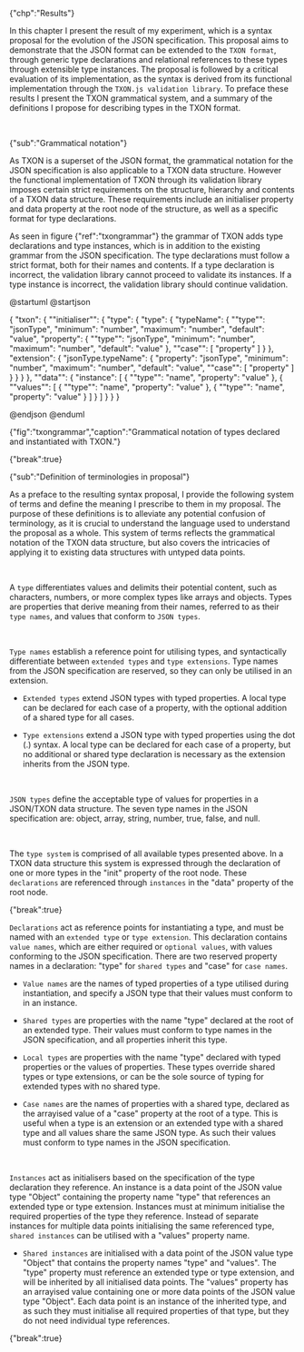 {"chp":"Results"}

In this chapter I present the result of my experiment, which is a syntax proposal for the evolution of the JSON specification. This proposal aims to demonstrate that the JSON format can be extended to the `TXON format`, through generic type declarations and relational references to these types through extensible type instances. The proposal is followed by a critical evaluation of its implementation, as the syntax is derived from its functional implementation through the `TXON.js validation library`. To preface these results I present the TXON grammatical system, and a summary of the definitions I propose for describing types in the TXON format.

<br>

{"sub":"Grammatical notation"}

As TXON is a superset of the JSON format, the grammatical notation for the JSON specification is also applicable to a TXON data structure. However the functional implementation of TXON through its validation library imposes certain strict requirements on the structure, hierarchy and contents of a TXON data structure. These requirements include an initialiser property and data property at the root node of the structure, as well as a specific format for type declarations.

As seen in figure {"ref":"txongrammar"} the grammar of TXON adds type declarations and type instances, which is in addition to the existing grammar from the JSON specification. The type declarations must follow a strict format, both for their names and contents. If a type declaration is incorrect, the validation library cannot proceed to validate its instances. If a type instance is incorrect, the validation library should continue validation.

@startuml
@startjson

<style>
jsonDiagram {
    BackGroundColor transparent
    node {
        BackGroundColor white
        highlight {
            BackGroundColor #ffdc7d
        }
    }
}
</style>

{
    "txon": {
        "\"initialiser\"": {
            "type": {
                "type": {
                    "typeName": {
                        "\"type\"": "jsonType",
                        "minimum": "number",
                        "maximum": "number",
                        "default": "value",
                        "property": {
                            "\"type\"": "jsonType",
                            "minimum": "number",
                            "maximum": "number",
                            "default": "value"
                        },
                        "\"case\"": [
                            "property"
                        ]
                    }
                },
                "extension": {
                    "jsonType.typeName": {
                        "property": "jsonType",
                        "minimum": "number",
                        "maximum": "number",
                        "default": "value",
                        "\"case\"": [
                            "property"
                        ]
                    }
                }
            }
        },
        "\"data\"": {
            "instance": [
                {
                    "\"type\"": "name",
                    "property": "value"
                },
                {
                    "\"values\"": [
                        {
                            "\"type\"": "name",
                            "property": "value"
                        },
                        {
                            "\"type\"": "name",
                            "property": "value"
                        }
                    ]
                }
            ]
        }
    }
}

@endjson
@enduml

{"fig":"txongrammar","caption":"Grammatical notation of types declared and instantiated with TXON."}

{"break":true}

{"sub":"Definition of terminologies in proposal"}

As a preface to the resulting syntax proposal, I provide the following system of terms and define the meaning I prescribe to them in my proposal. The purpose of these definitions is to alleviate any potential confusion of terminology, as it is crucial to understand the language used to understand the proposal as a whole. This system of terms reflects the grammatical notation of the TXON data structure, but also covers the intricacies of applying it to existing data structures with untyped data points.

<br>

A `type` differentiates values and delimits their potential content, such as characters, numbers, or more complex types like arrays and objects. Types are properties that derive meaning from their names, referred to as their `type names`, and values that conform to `JSON types`.

<br>

`Type names` establish a reference point for utilising types, and syntactically differentiate between `extended types` and `type extensions`. Type names from the JSON specification are reserved, so they can only be utilised in an extension.

- `Extended types` extend JSON types with typed properties. A local type can be declared for each case of a property, with the optional addition of a shared type for all cases.

- `Type extensions` extend a JSON type with typed properties using the dot (.) syntax. A local type can be declared for each case of a property, but no additional or shared type declaration is necessary as the extension inherits from the JSON type.

<br>

`JSON types` define the acceptable type of values for properties in a JSON/TXON data structure. The seven type names in the JSON specification are: object, array, string, number, true, false, and null.

<br>

The `type system` is comprised of all available types presented above. In a TXON data structure this system is expressed through the declaration of one or more types in the "init" property of the root node. These `declarations` are referenced through `instances` in the "data" property of the root node.

{"break":true}

`Declarations` act as reference points for instantiating a type, and must be named with an `extended type` or `type extension`. This declaration contains `value names`, which are either required or `optional values`, with values conforming to the JSON specification. There are two reserved property names in a declaration: "type" for `shared types` and "case" for `case names`.

- `Value names` are the names of typed properties of a type utilised during instantiation, and specify a JSON type that their values must conform to in an instance.

<!--
- `Optional values` are the properties of a type not required during instantiation, and as such they are optional. They specify a JSON type name, which they must conform to if included in an instance. Their names are similar to required values, but utilise the question mark syntax (?) appended to their name.
-->

- `Shared types` are properties with the name "type" declared at the root of an extended type. Their values must conform to type names in the JSON specification, and all properties inherit this type.

- `Local types` are properties with the name "type" declared with typed properties or the values of properties. These types override shared types or type extensions, or can be the sole source of typing for extended types with no shared type.

- `Case names` are the names of properties with a shared type, declared as the arrayised value of a "case" property at the root of a type. This is useful when a type is an extension or an extended type with a shared type and all values share the same JSON type. As such their values must conform to type names in the JSON specification.

<br>

`Instances` act as initialisers based on the specification of the type declaration they reference. An instance is a data point of the JSON value type "Object" containing the property name "type" that references an extended type or type extension. Instances must at minimum initialise the required properties of the type they reference. Instead of separate instances for multiple data points initialising the same referenced type, `shared instances` can be utilised with a "values" property name.

- `Shared instances` are initialised with a data point of the JSON value type "Object" that contains the property names "type" and "values". The "type" property must reference an extended type or type extension, and will be inherited by all initialised data points. The "values" property has an arrayised value containing one or more data points of the JSON value type "Object". Each data point is an instance of the inherited type, and as such they must initialise all required properties of that type, but they do not need individual type references.

{"break":true}